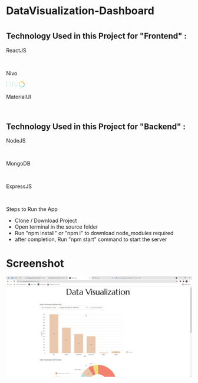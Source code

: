 <h1>DataVisualization-Dashboard<h1>
  
 
 
<h2>Technology Used in this Project for "Frontend" :</h2>
  <p>ReactJS</p>
    <img width=50px src="https://upload.wikimedia.org/wikipedia/commons/a/a7/React-icon.svg" alt="" </img>
  <p>Nivo</p>
  <img width=50px src="https://raw.githubusercontent.com/plouc/nivo/master/nivo.png" alt="" </img>
  <p>MaterialUI</p>
   <img width=50px src="https://material-ui.com/static/logo.png" alt="" </img>
 <h2>Technology Used in this Project for "Backend" :</h2>
  <p>NodeJS</p>
   <img width=50px src="https://i2.wp.com/chandanbhagat.com.np/wp-content/uploads/2021/05/nodejs-45adbe594d.png?fit=512%2C512&ssl=1" alt="" </img>
  <p>MongoDB</p>
  <img width=50px src="https://cdn.worldvectorlogo.com/logos/mongodb-icon-1.svg" alt="" </img>
  <p>ExpressJS</p>
    <img width=60px src="https://www.stevehcao.com/images/techDeck/Expressjs.png" alt="" </img>
  
Steps to Run the App
  <ul>
    <li>Clone / Download Project</li>
 <li>Open terminal in the source folder</li>
<li>Run "npm install" or "npm i" to download node_modules required</li>
<li>after completion, Run "npm start" command to start the server</li>
  </ul>
  
  <h1>Screenshot</h1>
  <img src="/1.png" </img>
  
